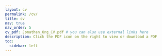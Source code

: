 ```yaml
---
layout: cv
permalink: /cv/
title: cv
nav: true
nav_order: 5
cv_pdf: Jonathan_Ong_CV.pdf # you can also use external links here
description: Click the PDF icon on the right to view or download a PDF version. 
toc:
  sidebar: left
---
```

